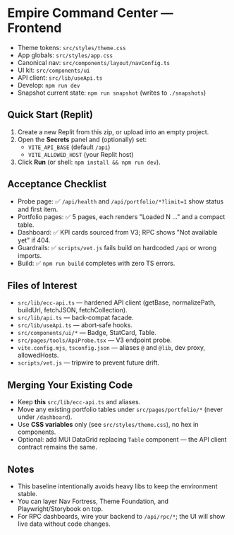 # Empire Command Center — Frontend
- Theme tokens: `src/styles/theme.css`
- App globals: `src/styles/app.css`
- Canonical nav: `src/components/layout/navConfig.ts`
- UI kit: `src/components/ui`
- API client: `src/lib/useApi.ts`
- Develop: `npm run dev`
- Snapshot current state: `npm run snapshot` (writes to `./snapshots`)

## Quick Start (Replit)
1) Create a new Replit from this zip, or upload into an empty project.
2) Open the **Secrets** panel and (optionally) set:
   - `VITE_API_BASE` (default `/api`)
   - `VITE_ALLOWED_HOST` (your Replit host)
3) Click **Run** (or shell: `npm install && npm run dev`).

## Acceptance Checklist
- Probe page: ✅ `/api/health` and `/api/portfolio/*?limit=1` show status and first item.
- Portfolio pages: ✅ 5 pages, each renders "Loaded N ..." and a compact table.
- Dashboard: ✅ KPI cards sourced from V3; RPC shows "Not available yet" if 404.
- Guardrails: ✅ `scripts/vet.js` fails build on hardcoded `/api` or wrong imports.
- Build: ✅ `npm run build` completes with zero TS errors.

## Files of Interest
- `src/lib/ecc-api.ts` — hardened API client (getBase, normalizePath, buildUrl, fetchJSON, fetchCollection).
- `src/lib/api.ts` — back‑compat facade.
- `src/lib/useApi.ts` — abort‑safe hooks.
- `src/components/ui/*` — Badge, StatCard, Table.
- `src/pages/tools/ApiProbe.tsx` — V3 endpoint probe.
- `vite.config.mjs`, `tsconfig.json` — aliases `@` and `@lib`, dev proxy, allowedHosts.
- `scripts/vet.js` — tripwire to prevent future drift.

## Merging Your Existing Code
- Keep **this** `src/lib/ecc-api.ts` and aliases.
- Move any existing portfolio tables under `src/pages/portfolio/*` (never under `/dashboard`).
- Use **CSS variables** only (see `src/styles/theme.css`), no hex in components.
- Optional: add MUI DataGrid replacing `Table` component — the API client contract remains the same.

## Notes
- This baseline intentionally avoids heavy libs to keep the environment stable.
- You can layer Nav Fortress, Theme Foundation, and Playwright/Storybook on top.
- For RPC dashboards, wire your backend to `/api/rpc/*`; the UI will show live data without code changes.